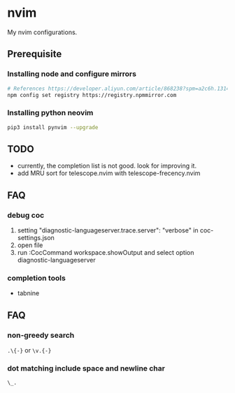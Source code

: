 # nvim

My nvim configurations.

## Prerequisite
### Installing node and configure mirrors
```bash
# References https://developer.aliyun.com/article/868238?spm=a2c6h.13148508.0.0.66e84f0ehbA8XI
npm config set registry https://registry.npmmirror.com
```


### Installing python neovim
``` bash
pip3 install pynvim --upgrade
```

## TODO
* currently, the completion list is not good. look for improving it.
* add MRU sort for telescope.nvim with telescope-frecency.nvim

## FAQ

### debug coc
1. setting "diagnostic-languageserver.trace.server": "verbose" in coc-settings.json
2. open file
3. run :CocCommand workspace.showOutput and select option diagnostic-languageserver

### completion tools
* tabnine

## FAQ

### non-greedy search
`.\{-}` or `\v.{-}`

### dot matching include space and newline char
`\_.`
